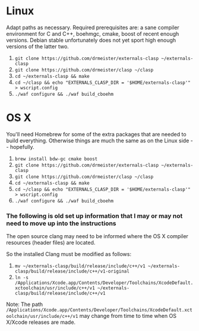 # Linux
Adapt paths as necessary. Required prerequisites are: a sane compiler environment for C and C++, boehmgc, cmake, boost of recent enough versions. Debian stable unfortunately does not yet sport high enough versions of the latter two.

1. `git clone https://github.com/drmeister/externals-clasp ~/externals-clasp`
2. `git clone https://github.com/drmeister/clasp ~/clasp`
3. `cd ~/externals-clasp && make`
4. `cd ~/clasp && echo "EXTERNALS_CLASP_DIR = '$HOME/externals-clasp'" > wscript.config`
5. `./waf configure && ./waf build_cboehm`

# OS X
You'll need Homebrew for some of the extra packages that are needed to build everything. Otherwise things are much the same as on the Linux side -- hopefully.

1. `brew install bdw-gc cmake boost`
2. `git clone https://github.com/drmeister/externals-clasp ~/externals-clasp`
3. `git clone https://github.com/drmeister/clasp ~/clasp`
4. `cd ~/externals-clasp && make`
5. `cd ~/clasp && echo "EXTERNALS_CLASP_DIR = '$HOME/externals-clasp'" > wscript.config`
6. `./waf configure && ./waf build_cboehm`

### The following is old set up information that I may or may not need to move up into the instructions
The open source clang may need to be informed where the OS X compiler resources (header files) are located.

So the installed Clang must be modified as follows:
1. `mv ~/externals-clasp/build/release/include/c++/v1 ~/externals-clasp/build/release/include/c++/v1-original`
2. `ln -s /Applications/Xcode.app/Contents/Developer/Toolchains/XcodeDefault.xctoolchain/usr/include/c++/v1 ~/externals-clasp/build/release/include/c++/v1`

Note: The path `/Applications/Xcode.app/Contents/Developer/Toolchains/XcodeDefault.xctoolchain/usr/include/c++/v1` may change from time to time when OS X/Xcode releases are made.
